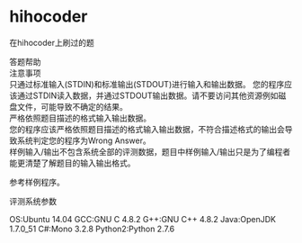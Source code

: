 # hihocoder
在hihocoder上刷过的题

答题帮助  
注意事项  
只通过标准输入(STDIN)和标准输出(STDOUT)进行输入和输出数据。 您的程序应该通过STDIN读入数据，并通过STDOUT输出数据。请不要访问其他资源例如磁盘文件，可能导致不确定的结果。  
严格依照题目描述的格式输入输出数据。  
您的程序应该严格依照题目描述的格式输入输出数据，不符合描述格式的输出会导致系统判定您的程序为Wrong Answer。  
样例输入/输出不包含系统全部的评测数据，题目中样例输入/输出只是为了编程者能更清楚了解题目的输入输出格式。  

参考样例程序。   

评测系统参数

OS:Ubuntu 14.04 
GCC:GNU C 4.8.2 
G++:GNU C++ 4.8.2 
Java:OpenJDK 1.7.0_51 
C#:Mono 3.2.8 
Python2:Python 2.7.6 
